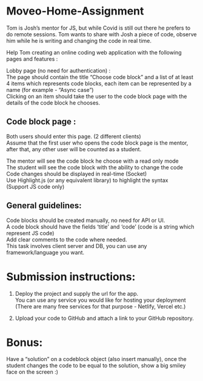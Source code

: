 # Moveo-Home-Assignment

Tom is Josh’s mentor for JS, but while Covid is still out there he prefers to do remote sessions.
Tom wants to share with Josh a piece of code, observe him while he is writing and changing the code in real time.

Help Tom creating an online coding web application with the following pages and features :

Lobby page (no need for authentication) :  
The page should contain the title “Choose code block” and a list of at least 4 items which represents code blocks, each item can be represented by a name (for example - “Async case”)  
Clicking on an item should take the user to the code block page with the details of the code block he chooses.

## Code block page :

Both users should enter this page. (2 different clients)  
Assume that the first user who opens the code block page is the mentor, after that, any other user will be counted as a student.

The mentor will see the code block he choose with a read only mode  
The student will see the code block with the ability to change the code  
Code changes should be displayed in real-time (Socket)  
Use Highlight.js (or any equivalent library) to highlight the syntax  
(Support JS code only)

## General guidelines:

Code blocks should be created manually, no need for API or UI.  
A code block should have the fields ‘title’ and ‘code’ (code is a string which represent JS code)  
Add clear comments to the code where needed.  
This task involves client server and DB, you can use any framework/language you want.

# Submission instructions:

1. Deploy the project and supply the url for the app.  
   You can use any service you would like for hosting your deployment (There are many free services for that purpose - Netlify, Vercel etc.)

2. Upload your code to GitHub and attach a link to your GitHub repository.

# Bonus:

Have a “solution” on a codeblock object (also insert manually), once the student changes the code to be equal to the solution, show a big smiley face on the screen :)
